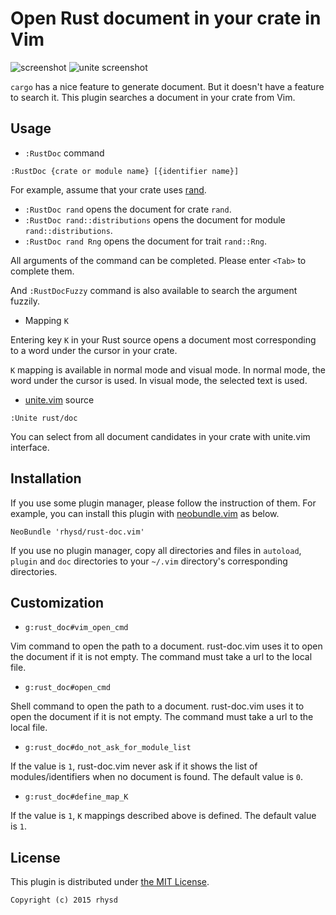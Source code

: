 Open Rust document in your crate in Vim
=======================================

![screenshot](https://raw.githubusercontent.com/rhysd/screenshots/master/rust-doc.vim/rust-doc.vim.gif)
![unite screenshot](https://raw.githubusercontent.com/rhysd/screenshots/master/rust-doc.vim/unite-rust-doc.gif)

`cargo` has a nice feature to generate document.  But it doesn't have a feature to search it.  This plugin searches a document in your crate from Vim.

## Usage

- `:RustDoc` command

```
:RustDoc {crate or module name} [{identifier name}]
```

For example, assume that your crate uses [rand](http://doc.rust-lang.org/rand/rand/index.html).

- `:RustDoc rand` opens the document for crate `rand`.
- `:RustDoc rand::distributions` opens the document for module `rand::distributions`.
- `:RustDoc rand Rng` opens the document for trait `rand::Rng`.

All arguments of the command can be completed.  Please enter `<Tab>` to complete them.

And `:RustDocFuzzy` command is also available to search the argument fuzzily.


- Mapping `K`

Entering key `K` in your Rust source opens a document most corresponding to a word under the cursor in your crate.

`K` mapping is available in normal mode and visual mode.  In normal mode, the word under the cursor is used.  In visual mode, the selected text is used.


- [unite.vim](https://github.com/Shougo/unite.vim) source

```
:Unite rust/doc
```

You can select from all document candidates in your crate with unite.vim interface.



## Installation

If you use some plugin manager, please follow the instruction of them.
For example, you can install this plugin with [neobundle.vim](https://github.com/Shougo/neobundle.vim) as below.

```vim
NeoBundle 'rhysd/rust-doc.vim'
```

If you use no plugin manager, copy all directories and files in `autoload`, `plugin` and `doc` directories to your `~/.vim` directory's corresponding directories.



## Customization

- `g:rust_doc#vim_open_cmd`

Vim command to open the path to a document.  rust-doc.vim uses it to open the document if it is not empty.  The command must take a url to the local file.

- `g:rust_doc#open_cmd`

Shell command to open the path to a document.  rust-doc.vim uses it to open the document if it is not empty.  The command must take a url to the local file.

- `g:rust_doc#do_not_ask_for_module_list`

If the value is `1`, rust-doc.vim never ask if it shows the list of modules/identifiers when no document is found. The default value is `0`.

- `g:rust_doc#define_map_K`

If the value is `1`, `K` mappings described above is defined. The default value is `1`.



## License

This plugin is distributed under [the MIT License](http://opensource.org/licenses/MIT).

```
Copyright (c) 2015 rhysd
```

